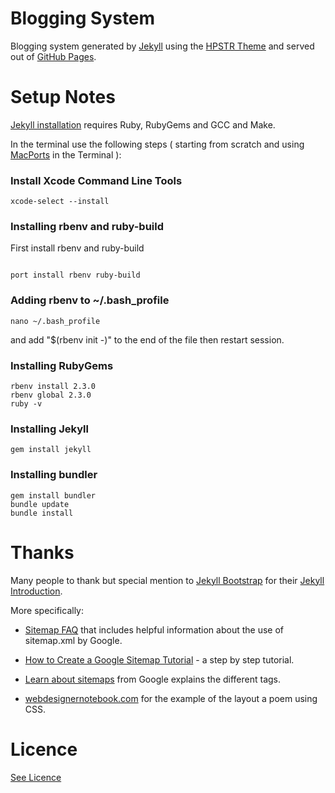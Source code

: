 # Blogging System


Blogging system generated by [Jekyll](https://jekyllrb.com/) using the [HPSTR Theme](/HPSTRREADME)
and served out of [GitHub Pages](https://pages.github.com/).

# Setup Notes

[Jekyll installation](https://jekyllrb.com/docs/installation/) requires Ruby, RubyGems and GCC and Make.

In the terminal use the following steps ( starting from scratch and using [MacPorts](https://www.macports.org/) in the Terminal ):

### Install Xcode Command Line Tools

```{code}
xcode-select --install
```

### Installing rbenv and ruby-build

First install rbenv and ruby-build

```{code}

port install rbenv ruby-build

```
### Adding rbenv to ~/.bash_profile

```{code}
nano ~/.bash_profile

```
 and add "$(rbenv init -)" to the end of the file then restart session.

 ### Installing RubyGems

 ```{code}
rbenv install 2.3.0
rbenv global 2.3.0
ruby -v

 ```

### Installing Jekyll

```{code}
gem install jekyll

```

### Installing bundler

```{code}
gem install bundler
bundle update
bundle install
```


# Thanks

Many people to thank but special mention to [Jekyll Bootstrap](https://jekyllbootstrap.com/) for their
[Jekyll Introduction](https://jekyllbootstrap.com/lessons/jekyll-introduction.html).

More specifically:

- [Sitemap FAQ](https://googlewebmastercentral.blogspot.co.uk/2008/01/sitemaps-faqs.html) that includes helpful information about
the use of sitemap.xml by Google.

- [How to Create a Google Sitemap Tutorial](https://erikastokes.com/sitemaps/) - a step by step tutorial.

- [Learn about sitemaps](https://support.google.com/webmasters/answer/156184?hl=en) from Google explains the different tags.

- [webdesignernotebook.com](https://webdesignernotebook.com/css/styling-a-poem-with-advanced-css-selectors/) for the example of the layout a poem using CSS.

# Licence

[See Licence](/LICENSE)

